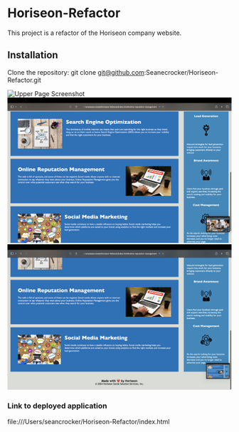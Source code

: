 # Horiseon-Refactor

This project is a refactor of the Horiseon company website.

## Installation 

Clone the repository:
git clone git@github.com:Seanecrocker/Horiseon-Refactor.git

![Upper Page Screenshot](<Screenshot 2024-03-07 at 1.46.38 PM.png>)
![Middle Page Screenshot](<Screenshot 2024-03-07 at 1.46.41 PM.png>)
![Lower Page Screeenshot](<Screenshot 2024-03-07 at 1.46.43 PM-1.png>)

### Link to deployed application

file:///Users/seancrocker/Horiseon-Refactor/index.html